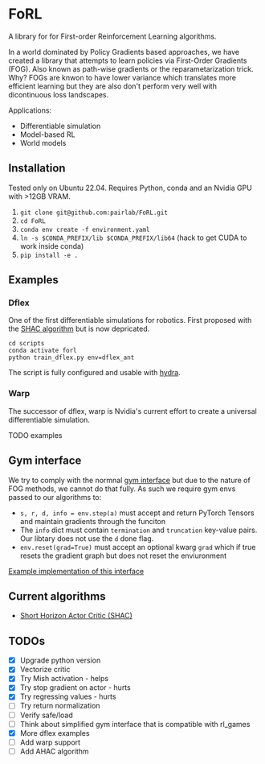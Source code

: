 # FoRL

A library for for First-order Reinforcement Learning algorithms.

In a world dominated by Policy Gradients based approaches, we have created a library that attempts to learn policies via First-Order Gradients (FOG). Also known as path-wise gradients or the reparametarization trick. Why? FOGs are knwon to have lower variance which translates more efficient learning but they are also don't perform very well with dicontinuous loss landscapes.

Applications:

- Differentiable simulation
- Model-based RL
- World models

## Installation

Tested only on Ubuntu 22.04. Requires Python, conda and an Nvidia GPU with >12GB VRAM.

1. `git clone git@github.com:pairlab/FoRL.git`
2. `cd FoRL`
3. `conda env create -f environment.yaml`
4. `ln -s $CONDA_PREFIX/lib $CONDA_PREFIX/lib64` (hack to get CUDA to work inside conda)
5. `pip install -e .`

## Examples

### Dflex

One of the first differentiable simulations for robotics. First proposed with the [SHAC algorithm](https://short-horizon-actor-critic.github.io/) but is now depricated.

```
cd scripts
conda activate forl
python train_dflex.py env=dflex_ant
```

The script is fully configured and usable with [hydra](https://hydra.cc/docs/intro/).

### Warp

The successor of dflex, warp is Nvidia's current effort to create a universal differentiable simulation.

TODO examples

## Gym interface

We try to comply with the normnal [gym interface](https://www.gymlibrary.dev/api/core/) but due to the nature of FOG methods, we cannot do that fully. As such we require gym envs passed to our algorithms to:

- `s, r, d, info = env.step(a)` must accept and return PyTorch Tensors and maintain gradients through the funciton
- The `info` dict must contain `termination` and `truncation` key-value pairs. Our libtary does not use the `d` done flag.
- `env.reset(grad=True)` must accept an optional kwarg `grad` which if true resets the gradient graph but does not reset the enviuronment

[Example implementation of this interface](https://github.com/imgeorgiev/DiffRL/blob/main/dflex/dflex/envs/dflex_env.py)

## Current algorithms

* [Short Horizon Actor Critic (SHAC)](https://short-horizon-actor-critic.github.io/)

## TODOs

- [x] Upgrade python version
- [x] Vectorize critic
- [x] Try Mish activation - helps
- [x] Try stop gradient on actor - hurts 
- [x] Try regressing values - hurts
- [ ] Try return normalization
- [ ] Verify safe/load
- [ ] Think about simplified gym interface that is compatible with rl_games
- [x] More dflex examples
- [ ] Add warp support
- [ ] Add AHAC algorithm
